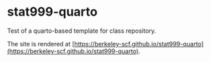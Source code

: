 # stat999-quarto

Test of a quarto-based template for class repository.

The site is rendered at [https://berkeley-scf.github.io/stat999-quarto](https://berkeley-scf.github.io/stat999-quarto).
